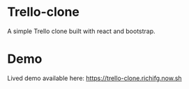 # Trello-clone
A simple Trello clone built with react and bootstrap.

# Demo

Lived demo available here: https://trello-clone.richifg.now.sh
